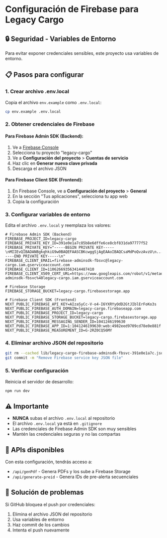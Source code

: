 # Configuración de Firebase para Legacy Cargo

## 🔒 Seguridad - Variables de Entorno

Para evitar exponer credenciales sensibles, este proyecto usa variables de entorno.

## 📋 Pasos para configurar

### 1. Crear archivo .env.local

Copia el archivo `env.example` como `.env.local`:

```bash
cp env.example .env.local
```

### 2. Obtener credenciales de Firebase

#### Para Firebase Admin SDK (Backend):

1. Ve a [Firebase Console](https://console.firebase.google.com/)
2. Selecciona tu proyecto "legacy-cargo"
3. Ve a **Configuración del proyecto** > **Cuentas de servicio**
4. Haz clic en **Generar nueva clave privada**
5. Descarga el archivo JSON

#### Para Firebase Client SDK (Frontend):

1. En Firebase Console, ve a **Configuración del proyecto** > **General**
2. En la sección "Tus aplicaciones", selecciona tu app web
3. Copia la configuración

### 3. Configurar variables de entorno

Edita el archivo `.env.local` y reemplaza los valores:

```env
# Firebase Admin SDK (Backend)
FIREBASE_PROJECT_ID=legacy-cargo
FIREBASE_PRIVATE_KEY_ID=391e0e1a7c85b8e6dffe6ce8cbf831da97777f52
FIREBASE_PRIVATE_KEY="-----BEGIN PRIVATE KEY-----\nMIIEvQIBADANBgkqhkiG9w0BAQEFAASCBKcwggSjAgEAAoIBAQCsaMdPoQvzAvzU\n...\n-----END PRIVATE KEY-----\n"
FIREBASE_CLIENT_EMAIL=firebase-adminsdk-fbsvc@legacy-cargo.iam.gserviceaccount.com
FIREBASE_CLIENT_ID=110626693563414487410
FIREBASE_CLIENT_X509_CERT_URL=https://www.googleapis.com/robot/v1/metadata/x509/firebase-adminsdk-fbsvc%40legacy-cargo.iam.gserviceaccount.com

# Firebase Storage
FIREBASE_STORAGE_BUCKET=legacy-cargo.firebasestorage.app

# Firebase Client SDK (Frontend)
NEXT_PUBLIC_FIREBASE_API_KEY=AIzaSyCc-V-o4-I6YXRYyOdD2GtJIblErFoKo3s
NEXT_PUBLIC_FIREBASE_AUTH_DOMAIN=legacy-cargo.firebaseapp.com
NEXT_PUBLIC_FIREBASE_PROJECT_ID=legacy-cargo
NEXT_PUBLIC_FIREBASE_STORAGE_BUCKET=legacy-cargo.firebasestorage.app
NEXT_PUBLIC_FIREBASE_MESSAGING_SENDER_ID=1041246199630
NEXT_PUBLIC_FIREBASE_APP_ID=1:1041246199630:web:4982eed9709cd78e0e881f
NEXT_PUBLIC_FIREBASE_MEASUREMENT_ID=G-2RZ0CQ56MY
```

### 4. Eliminar archivo JSON del repositorio

```bash
git rm --cached lib/legacy-cargo-firebase-adminsdk-fbsvc-391e0e1a7c.json
git commit -m "Remove Firebase service key JSON file"
```

### 5. Verificar configuración

Reinicia el servidor de desarrollo:

```bash
npm run dev
```

## ⚠️ Importante

- **NUNCA** subas el archivo `.env.local` al repositorio
- El archivo `.env.local` ya está en `.gitignore`
- Las credenciales de Firebase Admin SDK son muy sensibles
- Mantén las credenciales seguras y no las compartas

## 🔧 APIs disponibles

Con esta configuración, tendrás acceso a:

- `/api/genPdf` - Genera PDFs y los sube a Firebase Storage
- `/api/generate-preid` - Genera IDs de pre-alerta secuenciales

## 🚨 Solución de problemas

Si GitHub bloquea el push por credenciales:

1. Elimina el archivo JSON del repositorio
2. Usa variables de entorno
3. Haz commit de los cambios
4. Intenta el push nuevamente 